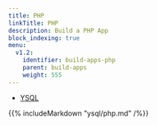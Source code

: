 ```yaml
---
title: PHP
linkTitle: PHP
description: Build a PHP App
block_indexing: true
menu:
  v1.2:
    identifier: build-apps-php
    parent: build-apps
    weight: 555
---
```


<ul class="nav nav-tabs nav-tabs-yb">
  <li>
    <a href="#ysql" class="nav-link active" id="ysql-tab" data-toggle="tab" role="tab" aria-controls="ysql" aria-selected="false">
      <i class="icon-postgres" aria-hidden="true"></i>
      YSQL
    </a>
  </li>
</ul>

<div class="tab-content">
  <div id="ysql" class="tab-pane fade show active" role="tabpanel" aria-labelledby="ysql-tab">
    {{% includeMarkdown "ysql/php.md" /%}}
  </div>
</div>

